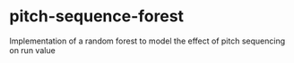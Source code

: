 # pitch-sequence-forest
Implementation of a random forest to model the effect of pitch sequencing on run value 
